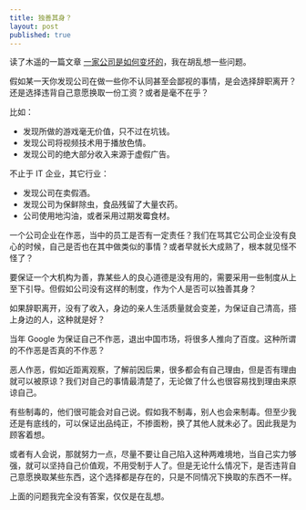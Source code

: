 ```yaml
---
title: 独善其身？
layout: post
published: true
---
```


读了木遥的一篇文章 [一家公司是如何变坏的](http://blog.farmostwood.net/816.html)，我在胡乱想一些问题。

假如某一天你发现公司在做一些你不认同甚至会鄙视的事情，是会选择辞职离开？还是选择违背自己意愿换取一份工资？或者是毫不在乎？

比如：

* 发现所做的游戏毫无价值，只不过在坑钱。
* 发现公司将视频技术用于播放色情。
* 发现公司的绝大部分收入来源于虚假广告。

不止于 IT 企业，其它行业：

* 发现公司在卖假酒。
* 发现公司为保鲜除虫，食品残留了大量农药。
* 公司使用地沟油，或者采用过期发霉食材。

一个公司企业在作恶，当中的员工是否有一定责任？我们在骂其它公司企业没有良心的时候，自己是否也在其中做类似的事情？或者早就长大成熟了，根本就见怪不怪了？

要保证一个大机构为善，靠某些人的良心道德是没有用的，需要采用一些制度从上至下引导。但假如公司没有这样的制度，作为个人是否可以独善其身？

如果辞职离开，没有了收入，身边的亲人生活质量就会变差，为保证自己清高，搭上身边的人，这种就是好？

当年 Google 为保证自己不作恶，退出中国市场，将很多人推向了百度。这种所谓的不作恶是否真的不作恶？

恶人作恶，假如近距离观察，了解前因后果，很多都会有自己理由，但是否有理由就可以被原谅？我们对自己的事情最清楚了，无论做了什么也很容易找到理由来原谅自己。

有些制毒的，他们很可能会对自己说。假如我不制毒，别人也会来制毒。但至少我还是有底线的，可以保证出品纯正，不掺面粉，换了其他人就未必了。因此我是为顾客着想。

或者有人会说，那就努力一点，尽量不要让自己陷入这种两难境地，当自己实力够强，就可以坚持自己价值观，不用受制于人了。但是无论什么情况下，是否违背自己意愿换取某些东西，这个选择都是存在的，只是不同情况下换取的东西不一样。

上面的问题我完全没有答案，仅仅是在乱想。

